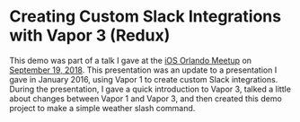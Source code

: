 # Creating Custom Slack Integrations with Vapor 3 (Redux)

This demo was part of a talk I gave at the [iOS Orlando Meetup](https://www.meetup.com/iOS-Orlando/) on [September 19, 2018](https://www.meetup.com/iOS-Orlando/events/253811627/).  This presentation was an update to a presentation I gave in January 2016, using Vapor 1 to create custom Slack integrations.  During the presentation, I gave a quick introduction to Vapor 3, talked a little about changes between Vapor 1 and Vapor 3, and then created this demo project to make a simple weather slash command.